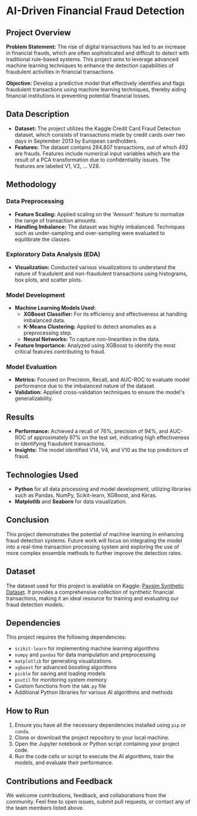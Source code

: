 # AI-Driven Financial Fraud Detection

## Project Overview
**Problem Statement:** The rise of digital transactions has led to an increase in financial frauds, which are often sophisticated and difficult to detect with traditional rule-based systems. This project aims to leverage advanced machine learning techniques to enhance the detection capabilities of fraudulent activities in financial transactions.

**Objective:** Develop a predictive model that effectively identifies and flags fraudulent transactions using machine learning techniques, thereby aiding financial institutions in preventing potential financial losses.

## Data Description
- **Dataset:** The project utilizes the Kaggle Credit Card Fraud Detection dataset, which consists of transactions made by credit cards over two days in September 2013 by European cardholders.
- **Features:** The dataset contains 284,807 transactions, out of which 492 are frauds. Features include numerical input variables which are the result of a PCA transformation due to confidentiality issues. The features are labeled V1, V2, ... V28.

## Methodology
### Data Preprocessing
- **Feature Scaling:** Applied scaling on the 'Amount' feature to normalize the range of transaction amounts.
- **Handling Imbalance:** The dataset was highly imbalanced. Techniques such as under-sampling and over-sampling were evaluated to equilibrate the classes.

### Exploratory Data Analysis (EDA)
- **Visualization:** Conducted various visualizations to understand the nature of fraudulent and non-fraudulent transactions using histograms, box plots, and scatter plots.

### Model Development
- **Machine Learning Models Used:**
  - **XGBoost Classifier:** For its efficiency and effectiveness at handling imbalanced data.
  - **K-Means Clustering:** Applied to detect anomalies as a preprocessing step.
  - **Neural Networks:** To capture non-linearities in the data.
- **Feature Importance:** Analyzed using XGBoost to identify the most critical features contributing to fraud.

### Model Evaluation
- **Metrics:** Focused on Precision, Recall, and AUC-ROC to evaluate model performance due to the imbalanced nature of the dataset.
- **Validation:** Applied cross-validation techniques to ensure the model's generalizability.

## Results
- **Performance:** Achieved a recall of 76%, precision of 94%, and AUC-ROC of approximately 97% on the test set, indicating high effectiveness in identifying fraudulent transactions.
- **Insights:** The model identified V14, V4, and V10 as the top predictors of fraud.

## Technologies Used
- **Python** for all data processing and model development, utilizing libraries such as Pandas, NumPy, Scikit-learn, XGBoost, and Keras.
- **Matplotlib** and **Seaborn** for data visualization.

## Conclusion
This project demonstrates the potential of machine learning in enhancing fraud detection systems. Future work will focus on integrating the model into a real-time transaction processing system and exploring the use of more complex ensemble methods to further improve the detection rates.

## Dataset
The dataset used for this project is available on Kaggle: [Paysim Synthetic Dataset](https://www.kaggle.com/datasets/ealaxi/paysim1). It provides a comprehensive collection of synthetic financial transactions, making it an ideal resource for training and evaluating our fraud detection models.

## Dependencies
This project requires the following dependencies:
- `scikit-learn` for implementing machine learning algorithms
- `numpy` and `pandas` for data manipulation and preprocessing
- `matplotlib` for generating visualizations
- `xgboost` for advanced boosting algorithms
- `pickle` for saving and loading models
- `psutil` for monitoring system memory
- Custom functions from the `GAN.py` file
- Additional Python libraries for various AI algorithms and methods

## How to Run
1. Ensure you have all the necessary dependencies installed using `pip` or `conda`.
2. Clone or download the project repository to your local machine.
3. Open the Jupyter notebook or Python script containing your project code.
4. Run the code cells or script to execute the AI algorithms, train the models, and evaluate their performance.

## Contributions and Feedback
We welcome contributions, feedback, and collaborations from the community. Feel free to open issues, submit pull requests, or contact any of the team members listed above.
